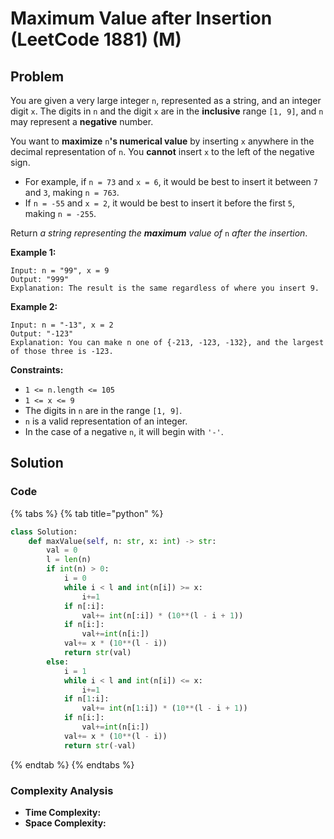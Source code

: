 # Maximum Value after Insertion \(LeetCode 1881\) \(M\)

## Problem

You are given a very large integer `n`, represented as a string,​​​​​​ and an integer digit `x`. The digits in `n` and the digit `x` are in the **inclusive** range `[1, 9]`, and `n` may represent a **negative** number.

You want to **maximize** `n`**'s numerical value** by inserting `x` anywhere in the decimal representation of `n`​​​​​​. You **cannot** insert `x` to the left of the negative sign.

* For example, if `n = 73` and `x = 6`, it would be best to insert it between `7` and `3`, making `n = 763`.
* If `n = -55` and `x = 2`, it would be best to insert it before the first `5`, making `n = -255`.

Return _a string representing the **maximum** value of_ `n`_​​​​​​ after the insertion_.

**Example 1:**

```text
Input: n = "99", x = 9
Output: "999"
Explanation: The result is the same regardless of where you insert 9.
```

**Example 2:**

```text
Input: n = "-13", x = 2
Output: "-123"
Explanation: You can make n one of {-213, -123, -132}, and the largest of those three is -123.
```

**Constraints:**

* `1 <= n.length <= 105`
* `1 <= x <= 9`
* The digits in `n`​​​ are in the range `[1, 9]`.
* `n` is a valid representation of an integer.
* In the case of a negative `n`,​​​​​​ it will begin with `'-'`.

## Solution 

### Code

{% tabs %}
{% tab title="python" %}
```python
class Solution:
    def maxValue(self, n: str, x: int) -> str:
        val = 0
        l = len(n)
        if int(n) > 0:
            i = 0
            while i < l and int(n[i]) >= x:
                i+=1
            if n[:i]:
                val+= int(n[:i]) * (10**(l - i + 1))
            if n[i:]:
                val+=int(n[i:])
            val+= x * (10**(l - i))
            return str(val)
        else:
            i = 1
            while i < l and int(n[i]) <= x:
                i+=1
            if n[1:i]:
                val+= int(n[1:i]) * (10**(l - i + 1))
            if n[i:]:
                val+=int(n[i:])
            val+= x * (10**(l - i)) 
            return str(-val)
```
{% endtab %}
{% endtabs %}

### Complexity Analysis

* **Time Complexity:**
* **Space Complexity:**

